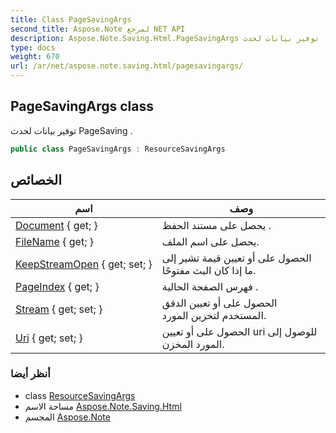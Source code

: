 ```yaml
---
title: Class PageSavingArgs
second_title: Aspose.Note لمرجع NET API
description: Aspose.Note.Saving.Html.PageSavingArgs فصل. توفير بيانات لحدث PageSaving .
type: docs
weight: 670
url: /ar/net/aspose.note.saving.html/pagesavingargs/
---
```

## PageSavingArgs class

توفير بيانات لحدث PageSaving .

```csharp
public class PageSavingArgs : ResourceSavingArgs
```

## الخصائص

| اسم | وصف |
| --- | --- |
| [Document](../../aspose.note.saving.html/resourcesavingargs/document/) { get; } | يحصل على مستند الحفظ . |
| [FileName](../../aspose.note.saving.html/resourcesavingargs/filename/) { get; } | يحصل على اسم الملف. |
| [KeepStreamOpen](../../aspose.note.saving.html/resourcesavingargs/keepstreamopen/) { get; set; } | الحصول على أو تعيين قيمة تشير إلى ما إذا كان البث مفتوحًا. |
| [PageIndex](../../aspose.note.saving.html/pagesavingargs/pageindex/) { get; } | فهرس الصفحة الحالية . |
| [Stream](../../aspose.note.saving.html/resourcesavingargs/stream/) { get; set; } | الحصول على أو تعيين الدفق المستخدم لتخزين المورد. |
| [Uri](../../aspose.note.saving.html/resourcesavingargs/uri/) { get; set; } | الحصول على أو تعيين uri للوصول إلى المورد المخزن. |

### أنظر أيضا

* class [ResourceSavingArgs](../resourcesavingargs/)
* مساحة الاسم [Aspose.Note.Saving.Html](../../aspose.note.saving.html/)
* المجسم [Aspose.Note](../../)


